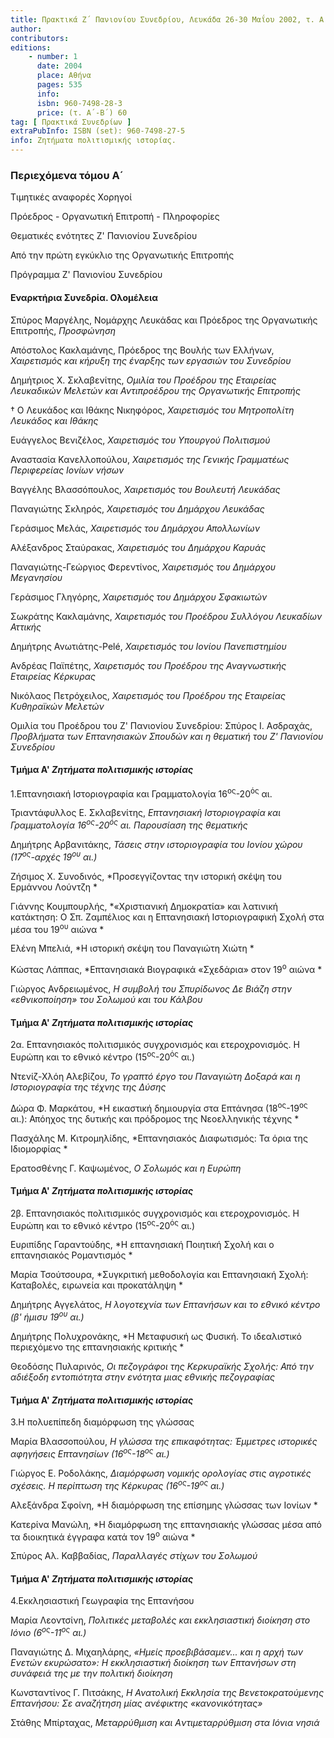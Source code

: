 ```yaml
---
title: Πρακτικά Ζ΄ Πανιονίου Συνεδρίου, Λευκάδα 26-30 Μαΐου 2002, τ. Α΄
author: 
contributors: 
editions: 
    - number: 1
      date: 2004
      place: Αθήνα
      pages: 535
      info: 
      isbn: 960-7498-28-3
      price: (τ. Α´-Β´) 60
tag: [ Πρακτικά Συνεδρίων ]
extraPubInfo: ISBN (set): 960-7498-27-5
info: Ζητήματα πολιτισμικής ιστορίας.
---
```


### Περιεχόμενα τόμου Α´

Τιμητικές αναφορές Χορηγοί

Πρόεδρος - Οργανωτική Επιτροπή - Πληροφορίες 

Θεματικές ενότητες Ζ' Πανιονίου Συνεδρίου 

Από την πρώτη εγκύκλιο της Οργανωτικής Επιτροπής 

Πρόγραμμα Ζ' Πανιονίου Συνεδρίου

#### Εναρκτήρια Συνεδρία. Ολομέλεια 

Σπύρος Μαργέλης, Νομάρχης Λευκάδας και Πρόεδρος της Οργανωτικής Επιτροπής, *Προσφώνηση*

Απόστολος Κακλαμάνης, Πρόεδρος της Βουλής των Ελλήνων, *Χαιρετισμός και κήρυξη της έναρξης των εργασιών του Συνεδρίου*

Δημήτριος Χ. Σκλαβενίτης, *Ομιλία του Προέδρου της Εταιρείας Λευκαδικών Μελετών και Αντιπροέδρου της Οργανωτικής Επιτροπής*

† Ο Λευκάδος και Ιθάκης Νικηφόρος, *Χαιρετισμός του Μητροπολίτη Λευκάδος και Ιθάκης*

Ευάγγελος Βενιζέλος, *Χαιρετισμός του Υπουργού Πολιτισμού*

Αναστασία Κανελλοπούλου, *Χαιρετισμός της Γενικής Γραμματέως Περιφερείας Ιονίων νήσων*

Βαγγέλης Βλασσόπουλος, *Χαιρετισμός του Βουλευτή Λευκάδας*

Παναγιώτης Σκληρός, *Χαιρετισμός του Δημάρχου Λευκάδας*

Γεράσιμος Μελάς, *Χαιρετισμός του Δημάρχου Απολλωνίων*

Αλέξανδρος Σταύρακας, *Χαιρετισμός του Δημάρχου Καρυάς*

Παναγιώτης-Γεώργιος Φερεντίνος, *Χαιρετισμός του Δημάρχου Μεγανησίου*

Γεράσιμος Γληγόρης, *Χαιρετισμός του Δημάρχου Σφακιωτών*

Σωκράτης Κακλαμάνης, *Χαιρετισμός του Προέδρου Συλλόγου Λευκαδίων Αττικής*

Δημήτρης Ανωτιάτης-Pelé, *Χαιρετισμός του Ιονίου Πανεπιστημίου*

Ανδρέας Παϊπέτης, *Χαιρετισμός του Προέδρου της Αναγνωστικής Εταιρείας Κέρκυρας*

Νικόλαος Πετρόχειλος, *Χαιρετισμός του Προέδρου της Εταιρείας Κυθηραϊκών Μελετών*

Ομιλία του Προέδρου του Ζ' Πανιονίου Συνεδρίου: Σπύρος Ι. Ασδραχάς, *Προβλήματα των Επτανησιακών Σπουδών και η θεματική του Ζ' Πανιονίου Συνεδρίου*

#### Τμήμα Α' *Ζητήματα πολιτισμικής ιστορίας*

1.Επτανησιακή Ιστοριογραφία και Γραμματολογία 16<sup>ος</sup>-20<sup>ός</sup> αι.

Τριαντάφυλλος Ε. Σκλαβενίτης, *Επτανησιακή Ιστοριογραφία και Γραμματολογία 16<sup>ος</sup>-20<sup>ός</sup> αι. Παρουσίαση της θεματικής*

Δημήτρης Αρβανιτάκης, *Τάσεις στην ιστοριογραφία του Ιονίου χώρου \(17<sup>ος</sup>-αρχές 19<sup>ου</sup> αι.\)*

Ζήσιμος Χ. Συνοδινός, *Προσεγγίζοντας την ιστορική σκέψη του Ερμάννου Λούντζη *

Γιάννης Κουμπουρλής, *«Χριστιανική Δημοκρατία» και λατινική κατάκτηση: Ο Σπ. Ζαμπέλιος και η Επτανησιακή Ιστοριογραφική Σχολή στα μέσα του 19<sup>ου</sup> αιώνα *

Ελένη Μπελιά, *Η ιστορική σκέψη του Παναγιώτη Χιώτη *

Κώστας Λάππας, *Επτανησιακά Βιογραφικά «Σχεδάρια» στον 19<sup>ο</sup> αιώνα *

Γιώργος Ανδρειωμένος, *Η συμβολή του Σπυρίδωνος Δε Βιάζη στην «εθνικοποίηση» του Σολωμού και του Κάλβου*

#### Τμήμα Α' *Ζητήματα πολιτισμικής ιστορίας*

2α. Επτανησιακός πολιτισμικός συγχρονισμός και ετεροχρονισμός. Η Ευρώπη και το εθνικό κέντρο \(15<sup>ος</sup>-20<sup>ός</sup> αι.\)

Ντενίζ-Χλόη Αλεβίζου, *Το γραπτό έργο του Παναγιώτη Δοξαρά και η Ιστοριογραφία της τέχνης της Δύσης*

Δώρα Φ. Μαρκάτου, *Η εικαστική δημιουργία στα Επτάνησα \(18<sup>ος</sup>-19<sup>ος</sup> αι.\): Απόηχος της δυτικής και πρόδρομος της Νεοελληνικής τέχνης *

Πασχάλης Μ. Κιτρομηλίδης, *Επτανησιακός Διαφωτισμός: Τα όρια της Ιδιομορφίας *

Ερατοσθένης Γ. Καψωμένος, *Ο Σολωμός και η Ευρώπη*

#### Τμήμα Α' *Ζητήματα πολιτισμικής ιστορίας*

2β. Επτανησιακός πολιτισμικός συγχρονισμός και ετεροχρονισμός. Η Ευρώπη και το εθνικό κέντρο \(15<sup>ος</sup>-20<sup>ός</sup> αι.\)

Ευριπίδης Γαραντούδης, *Η επτανησιακή Ποιητική Σχολή και ο επτανησιακός Ρομαντισμός *

Μαρία Τσούτσουρα, *Συγκριτική μεθοδολογία και Επτανησιακή Σχολή: Καταβολές, ειρωνεία και προκατάληψη *

Δημήτρης Αγγελάτος, *Η λογοτεχνία των Επτανήσων και το εθνικό κέντρο \(β' ήμισυ 19<sup>ου</sup> αι.\)* 

Δημήτρης Πολυχρονάκης, *Η Μεταφυσική ως Φυσική. Το ιδεαλιστικό περιεχόμενο της επτανησιακής κριτικής *

Θεοδόσης Πυλαρινός, *Οι πεζογράφοι της Κερκυραϊκής Σχολής: Από την αδιέξοδη εντοπιότητα στην ενότητα μιας εθνικής πεζογραφίας*

#### Τμήμα Α' *Ζητήματα πολιτισμικής ιστορίας*

3.Η πολυεπίπεδη διαμόρφωση της γλώσσας 

Μαρία Βλασσοπούλου, *Η γλώσσα της επικαφότητας: Έμμετρες ιστορικές αφηγήσεις Επτανησίων \(16<sup>ος</sup>-18<sup>ος</sup> αι.\)* 

Γιώργος Ε. Ροδολάκης, *Διαμόρφωση νομικής ορολογίας στις αγροτικές σχέσεις. Η περίπτωση της Κέρκυρας \(16<sup>ος</sup>-19<sup>ος</sup> αι.\)* 

Αλεξάνδρα Σφοίνη, *Η διαμόρφωση της επίσημης γλώσσας των Ιονίων *

Κατερίνα Μανώλη, *Η διαμόρφωση της επτανησιακής γλώσσας μέσα από τα διοικητικά έγγραφα κατά τον 19<sup>ο</sup> αιώνα *

Σπύρος Αλ. Καββαδίας, *Παραλλαγές στίχων του Σολωμού*

#### Τμήμα Α' *Ζητήματα πολιτισμικής ιστορίας*

4.Εκκλησιαστική Γεωγραφία της Επτανήσου 

Μαρία Λεοντσίνη, *Πολιτικές μεταβολές και εκκλησιαστική διοίκηση στο Ιόνιο \(6<sup>ος</sup>-11<sup>ος</sup> αι.\)* 

Παναγιώτης Δ. Μιχαηλάρης, *«Ημείς προεβιβάσαμεν... και η αρχή των Ενετών εκυρώσατο»: Η εκκλησιαστική διοίκηση των Επτανήσων στη συνάφειά της με την πολιτική διοίκηση*

Κωνσταντίνος Γ. Πιτσάκης, *Η Ανατολική Εκκλησία της Βενετοκρατούμενης Επτανήσου: Σε αναζήτηση μίας ανέφικτης «κανονικότητας»*

Στάθης Μπίρταχας, *Μεταρρύθμιση και Aντιμεταρρύθμιση στα Ιόνια νησιά*
